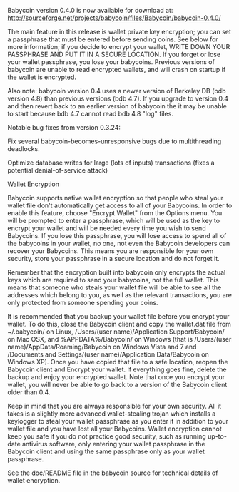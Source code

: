 Babycoin version 0.4.0 is now available for download at:
http://sourceforge.net/projects/babycoin/files/Babycoin/babycoin-0.4.0/

The main feature in this release is wallet private key encryption;
you can set a passphrase that must be entered before sending coins.
See below for more information; if you decide to encrypt your wallet,
WRITE DOWN YOUR PASSPHRASE AND PUT IT IN A SECURE LOCATION. If you
forget or lose your wallet passphrase, you lose your babycoins.
Previous versions of babycoin are unable to read encrypted wallets,
and will crash on startup if the wallet is encrypted.

Also note: babycoin version 0.4 uses a newer version of Berkeley DB
(bdb version 4.8) than previous versions (bdb 4.7). If you upgrade
to version 0.4 and then revert back to an earlier version of babycoin
the it may be unable to start because bdb 4.7 cannot read bdb 4.8
"log" files.


Notable bug fixes from version 0.3.24:

Fix several babycoin-becomes-unresponsive bugs due to multithreading
deadlocks.

Optimize database writes for large (lots of inputs) transactions
(fixes a potential denial-of-service attack)


Wallet Encryption

Babycoin supports native wallet encryption so that people who steal your
wallet file don't automatically get access to all of your Babycoins.
In order to enable this feature, choose "Encrypt Wallet" from the
Options menu.  You will be prompted to enter a passphrase, which
will be used as the key to encrypt your wallet and will be needed
every time you wish to send Babycoins.  If you lose this passphrase,
you will lose access to spend all of the babycoins in your wallet,
no one, not even the Babycoin developers can recover your Babycoins.
This means you are responsible for your own security, store your
passphrase in a secure location and do not forget it.

Remember that the encryption built into babycoin only encrypts the
actual keys which are required to send your babycoins, not the full
wallet.  This means that someone who steals your wallet file will
be able to see all the addresses which belong to you, as well as the
relevant transactions, you are only protected from someone spending
your coins.

It is recommended that you backup your wallet file before you
encrypt your wallet.  To do this, close the Babycoin client and
copy the wallet.dat file from ~/.babycoin/ on Linux, /Users/(user
name)/Application Support/Babycoin/ on Mac OSX, and %APPDATA%/Babycoin/
on Windows (that is /Users/(user name)/AppData/Roaming/Babycoin on
Windows Vista and 7 and /Documents and Settings/(user name)/Application
Data/Babycoin on Windows XP).  Once you have copied that file to a
safe location, reopen the Babycoin client and Encrypt your wallet.
If everything goes fine, delete the backup and enjoy your encrypted
wallet.  Note that once you encrypt your wallet, you will never be
able to go back to a version of the Babycoin client older than 0.4.

Keep in mind that you are always responsible for your own security.
All it takes is a slightly more advanced wallet-stealing trojan which
installs a keylogger to steal your wallet passphrase as you enter it
in addition to your wallet file and you have lost all your Babycoins.
Wallet encryption cannot keep you safe if you do not practice
good security, such as running up-to-date antivirus software, only
entering your wallet passphrase in the Babycoin client and using the
same passphrase only as your wallet passphrase.

See the doc/README file in the babycoin source for technical details
of wallet encryption.
